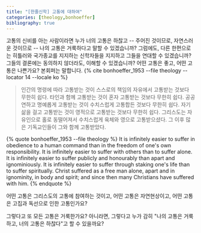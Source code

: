 ```yaml
---
title: "[한줄신학] 고통에 대하여"
categories: [theology,bonhoeffer]
bibliography: true
---
```

고통의 신비를 아는 사람이라면 누가 너의 고통은 하찮고 -- 주어진 것이므로, 자연스러운 것이므로 -- 나의 고통은 거룩하다고 말할 수 있겠습니까? 그럼에도, 다른 한편으로는 히틀러와 국가종교를 지지하는 신학자들을 지지하고 그들을 연대할 수 있겠습니까? 그들의 결론에는 동의하지 않더라도, 이해할 수 있겠습니까? 어떤 고통은 좋고, 어떤 고통은 나쁜가요? 본회퍼는 말합니다. {% cite bonhoeffer_1953 --file theology --locator 14 --locale ko %}

>인간의 명령에 따라 고통받는 것이 스스로의 책임의 자유에서 고통받는 것보다 무한히 쉽다. 타인과 함께 고통받는 것이 혼자 고통받는 것보다 무한히 쉽다. 공공연하고 명예롭게 고통받는 것이 수치스럽게 고통합든 것보다 무한히 쉽다. 자기 삶을 걸고 고통받는 것이 영적으로 고통받는 것보다 무한히 쉽다. 그리스도는 자유인으로 홀로 동떨어져서 수치스럽게 육체와 영으로 고통받으셨다. 그 이후 많은 기독교인들이 그와 함께 고통받았다.

{% quote bonhoeffer_1953 --file theology %}
It is infinitely easier to suffer in obedience to a human command than in the freedom of one's own responsibility. It is infinitely easier to suffer with others than to suffer alone. It is infinitely easier to suffer publicly and honourably than apart and ignominiously. It is infinitely easier to suffer through staking one's life than to suffer spiritually. Christ suffered as a free man alone, apart and in ignominity, in body and spirit; and since then many Christians have suffered with him. 
{% endquote %}

어떤 고통은 그리스도의 고통에 참여하는 것이고, 어떤 고통은 자연현상이고, 어떤 고통은 고집과 독선으로 인한 고통인가요?

그렇다고 또 모든 고통은 거룩한가요? 아니라면, 그렇다고 누가 감히 "나의 고통은 거룩하고, 너의 고통은 하찮다"고 할 수 있을까요?